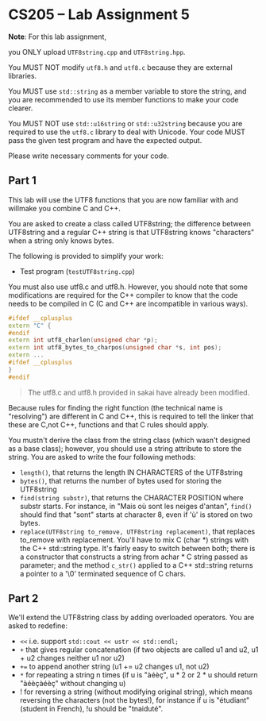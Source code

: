 <!--
 * @Github: https://github.com/Certseeds
 * @Organization: SUSTech
 * @Author: nanoseeds
 * @Date: 2020-06-07 09:42:52
 * @LastEditors: nanoseeds
 * @LastEditTime: 2021-02-09 00:34:33
 * @License: CC-BY-NC-SA_V4_0 or any later version 
 -->

# CS205 – Lab Assignment 5

**Note**:
For this lab assignment,

you ONLY upload `UTF8string.cpp` and `UTF8string.hpp`.

You MUST NOT modify `utf8.h` and `utf8.c` because they are external libraries.

You MUST use `std::string` as a member variable to store the string, and you are recommended to use its member functions
to make your code clearer.

You MUST NOT use `std::u16string` or `std::u32string` because you are required to use the `utf8.c` library to deal with
Unicode. Your code MUST pass the given test program and have the expected output.

Please write necessary comments for your code.

## Part 1

This lab will use the UTF8 functions that you are now familiar with and willmake you combine C and C++.

You are asked to create a class called UTF8string; the difference between UTF8string and a regular C++ string is that
UTF8string knows "characters" when a string only knows bytes.

The following is provided to simplify your work:

- Test program (`testUTF8string.cpp`)

You must also use utf8.c and utf8.h. However, you should note that some modifications are required for the C++ compiler
to know that the code needs to be compiled in C (C and C++ are incompatible in various ways).

``` cpp
#ifdef __cplusplus
extern "C" {
#endif
extern int utf8_charlen(unsigned char *p);
extern int utf8_bytes_to_charpos(unsigned char *s, int pos);
extern ...
#ifdef __cplusplus
}
#endif
```

> The utf8.c and utf8.h provided in sakai have already been modified.

Because rules for finding the right function (the technical name is "resolving") are different in C and C++, this is
required to tell the linker that these are C,not C++, functions and that C rules should apply.

You mustn't derive the class from the string class (which wasn't designed as a base class); however, you should use a
string attribute to store the string. You are asked to write the four following methods:

+ `length()`, that returns the length IN CHARACTERS of the UTF8string
+ `bytes()`, that returns the number of bytes used for storing the UTF8string
+ `find(string substr)`, that returns the CHARACTER POSITION where substr starts. For instance, in "Mais où sont les
  neiges d'antan", `find()` should find that "sont" starts at character 8, even if 'ù' is stored on two bytes.
+ `replace(UTF8string to_remove, UTF8string replacement)`, that replaces to_remove with replacement. You'll have to mix
  C (char *) strings with the C++ std::string type. It's fairly easy to switch between both; there is a constructor that
  constructs a string from achar * C string passed as parameter; and the method `c_str()` applied to a C++ std::string
  returns a pointer to a '\0' terminated sequence of C chars.

## Part 2

We'll extend the UTF8string class by adding overloaded operators. You are asked to redefine:

+ `<<` i.e. support `std::cout << ustr << std::endl;`
+ `+` that gives regular concatenation (if two objects are called u1 and u2, u1 + u2 changes neither u1 nor u2)
+ `+=` to append another string (u1 += u2 changes u1, not u2)
+ `*` for repeating a string n times (if u is "àéèç", u * 2 or 2 * u should return "àéèçàéèç" without changing u)
+ ! for reversing a string (without modifying original string), which means reversing the characters (not the bytes!),
  for instance if u is "étudiant" (student in French), !u should be "tnaiduté".